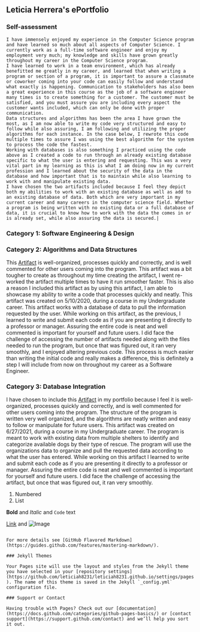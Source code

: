 
<style>
  code {
    white-space : pre-wrap !important;
    word-break: break-word;
  }
</style>
## Leticia Herrera's ePortfolio

### Self-assessment

	I have immensely enjoyed my experience in the Computer Science program and have learned so much about all aspects of Computer Science. I currently work as a full-time software engineer and enjoy my employment very much; my knowledge and skills have grown greatly throughout my career in the Computer Science program. 
	I have learned to work in a team environment, which has already benefitted me greatly in my career, and learned that when writing a program or section of a program, it is important to assure a classmate or coworker coming into your code can easily follow and understand what exactly is happening. Communication to stakeholders has also been a great experience in this course as the job of a software engineer many times is to create something for a customer. The customer must be satisfied, and you must assure you are including every aspect the customer wants included, which can only be done with proper communication.
	Data structures and algorithms has been the area I have grown the most, as I am now able to write my code very structured and easy to follow while also assuring, I am following and utilizing the proper algorithms for each instance. In the case below, I rewrote this code multiple times to assure I was using the best algorithm for the system to process the code the fastest. 
	Working with databases is also something I practiced using the code above as I created a code to run through an already existing database specific to what the user is entering and requesting. This was a very vital part in my learning as this is what I am doing now in my current profession and I learned about the security of the data in the database and how important that is to maintain while also learning to work with and manipulate existing data. 
	I have chosen the two artifacts included because I feel they depict both my abilities to work with an existing database as well as add to an existing database of data. Both which are very important in my current career and many careers in the computer science field. Whether a program is being written with no existing data or a full database of data, it is crucial to know how to work with the data the comes in or is already set, while also assuring the data is secured.|

### Category 1: Software Engineering & Design

### Category 2: Algorithms and Data Structures
This [Artifact](https://github.com/leticiah8231/leticiah8231.github.io/blob/1df206c13bcb3fa3e7a7af5143ca1ead4c68d3e5/animal_shelter(1)(1).py) is well-organized, processes quickly and correctly, and is well commented for other users coming into the program. This artifact was a bit tougher to create as throughout my time creating the artifact, I went re-worked the artifact multiple times to have it run smoother faster. This is also a reason I included this artifact as by using this artifact, I am able to showcase my ability to write a code that processes quickly and neatly. This artifact was created on 5/10/2020, during a course in my Undergraduate career. This artifact works with a database of data to pull the information requested by the user. While working on this artifact, as the previous, I learned to write and submit each code as if you are presenting it directly to a professor or manager. Assuring the entire code is neat and well commented is important for yourself and future users. I did face the challenge of accessing the number of artifacts needed along with the files needed to run the program, but once that was figured out, it ran very smoothly, and I enjoyed altering previous code. This process is much easier than writing the initial code and really makes a difference, this is definitely a step I will include from now on throughout my career as a Software Engineer.

### Category 3: Database Integration
I have chosen to include this [Artifact](https://github.com/leticiah8231/leticiah8231.github.io/blob/622fa122bbd2c884b41a82a6e545a78733ad4b8b/Lab1-3.cpp) in my portfolio because I feel it is well-organized, processes quickly and correctly, and is well commented for other users coming into the program. The structure of the program is written very well organized, and the algorithms are neatly written and easy to follow or manipulate for future users. This artifact was created on 6/27/2021, during a course in my Undergraduate career. The program is meant to work with existing data from multiple shelters to identify and categorize available dogs by their type of rescue. The program will use the organizations data to organize and pull the requested data according to what the user has entered.
While working on this artifact I learned to write and submit each code as if you are presenting it directly to a professor or manager. Assuring the entire code is neat and well commented is important for yourself and future users. I did face the challenge of accessing the artifact, but once that was figured out, it ran very smoothly.


1. Numbered
2. List

**Bold** and _Italic_ and `Code` text

[Link](url) and ![Image](src)
```

For more details see [GitHub Flavored Markdown](https://guides.github.com/features/mastering-markdown/).

### Jekyll Themes

Your Pages site will use the layout and styles from the Jekyll theme you have selected in your [repository settings](https://github.com/leticiah8231/leticiah8231.github.io/settings/pages). The name of this theme is saved in the Jekyll `_config.yml` configuration file.

### Support or Contact

Having trouble with Pages? Check out our [documentation](https://docs.github.com/categories/github-pages-basics/) or [contact support](https://support.github.com/contact) and we’ll help you sort it out.
